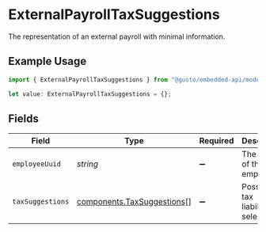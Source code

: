 # ExternalPayrollTaxSuggestions

The representation of an external payroll with minimal information.

## Example Usage

```typescript
import { ExternalPayrollTaxSuggestions } from "@gusto/embedded-api/models/components/externalpayrolltaxsuggestions.js";

let value: ExternalPayrollTaxSuggestions = {};
```

## Fields

| Field                                                                    | Type                                                                     | Required                                                                 | Description                                                              |
| ------------------------------------------------------------------------ | ------------------------------------------------------------------------ | ------------------------------------------------------------------------ | ------------------------------------------------------------------------ |
| `employeeUuid`                                                           | *string*                                                                 | :heavy_minus_sign:                                                       | The UUID of the employee.                                                |
| `taxSuggestions`                                                         | [components.TaxSuggestions](../../models/components/taxsuggestions.md)[] | :heavy_minus_sign:                                                       | Possible tax liabilities selections.                                     |